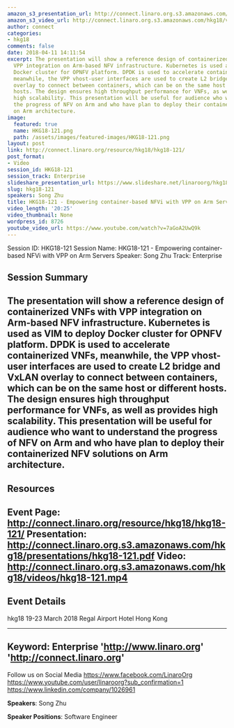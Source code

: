 ```yaml
---
amazon_s3_presentation_url: http://connect.linaro.org.s3.amazonaws.com/hkg18/presentations/hkg18-121.pdf
amazon_s3_video_url: http://connect.linaro.org.s3.amazonaws.com/hkg18/videos/hkg18-121.mp4
author: connect
categories:
- hkg18
comments: false
date: 2018-04-11 14:11:54
excerpt: The presentation will show a reference design of containerized VNFs with
  VPP integration on Arm-based NFV infrastructure. Kubernetes is used as VIM to deploy
  Docker cluster for OPNFV platform. DPDK is used to accelerate containerized VNFs,
  meanwhile, the VPP vhost-user interfaces are used to create L2 bridge and VxLAN
  overlay to connect between containers, which can be on the same host or different
  hosts. The design ensures high throughput performance for VNFs, as well as provides
  high scalability. This presentation will be useful for audience who want to understand
  the progress of NFV on Arm and who have plan to deploy their containerized NFV solutions
  on Arm architecture.
image:
  featured: true
  name: HKG18-121.png
  path: /assets/images/featured-images/HKG18-121.png
layout: post
link: http://connect.linaro.org/resource/hkg18/hkg18-121/
post_format:
- Video
session_id: HKG18-121
session_track: Enterprise
slideshare_presentation_url: https://www.slideshare.net/linaroorg/hkg18121-empowering-containerbased-nfvi-with-vpp-on-arm-servers
slug: hkg18-121
speakers: Song Zhu
title: HKG18-121 - Empowering container-based NFVi with VPP on Arm Servers
video_length: '20:25'
video_thumbnail: None
wordpress_id: 8726
youtube_video_url: https://www.youtube.com/watch?v=7aGoA2UwQ9k
---
```


Session ID: HKG18-121
Session Name: HKG18-121 - Empowering container-based NFVi with VPP on Arm Servers
Speaker: Song Zhu
Track: Enterprise


## Session Summary
The presentation will show a reference design of containerized VNFs with VPP integration on Arm-based NFV infrastructure. Kubernetes is used as VIM to deploy Docker cluster for OPNFV platform. DPDK is used to accelerate containerized VNFs, meanwhile, the VPP vhost-user interfaces are used to create L2 bridge and VxLAN overlay to connect between containers, which can be on the same host or different hosts. The design ensures high throughput performance for VNFs, as well as provides high scalability. This presentation will be useful for audience who want to understand the progress of NFV on Arm and who have plan to deploy their containerized NFV solutions on Arm architecture.
---------------------------------------------------
## Resources
Event Page: http://connect.linaro.org/resource/hkg18/hkg18-121/
Presentation: http://connect.linaro.org.s3.amazonaws.com/hkg18/presentations/hkg18-121.pdf
Video: http://connect.linaro.org.s3.amazonaws.com/hkg18/videos/hkg18-121.mp4
 ---------------------------------------------------
## Event Details
hkg18
19-23 March 2018 
Regal Airport Hotel Hong Kong

---------------------------------------------------
Keyword: Enterprise
'http://www.linaro.org'
'http://connect.linaro.org'
---------------------------------------------------
Follow us on Social Media
https://www.facebook.com/LinaroOrg
https://www.youtube.com/user/linaroorg?sub_confirmation=1
https://www.linkedin.com/company/1026961

**Speakers**: Song Zhu

**Speaker Positions**: Software Engineer
